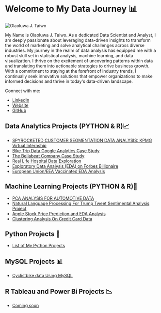 # Welcome to My Data Journey 📊

![Olaoluwa J. Taiwo](https://github.com/OlaoluwajohnsonT/Portfolio/blob/main/1000020723-removebg.png)


My Name is Olaoluwa J. Taiwo. As a dedicated Data Scientist and Analyst, I am deeply passionate about leveraging data-driven insights to transform the world of marketing and solve analytical challenges across diverse industries. My journey in the realm of data analysis has equipped me with a robust skill set in statistical analysis, machine learning, and data visualization. I thrive on the excitement of uncovering patterns within data and translating them into actionable strategies to drive business growth. With a commitment to staying at the forefront of industry trends, I continually seek innovative solutions that empower organizations to make informed decisions and thrive in today's data-driven landscape.

Connect with me:
- [LinkedIn](https://www.linkedin.com/in/olaoluwa-johnson-taiwo/)
- [Website](https://olaoluwajtaiwo.com/)
- [GitHub](https://github.com/OlaoluwajohnsonT)

## Data Analytics Projects (PYTHON & R)📈

- [SPYROCKETED CUSTOMER SEGMENTATION DATA ANALYSIS: KPMG Virtual Internship](https://github.com/OlaoluwajohnsonT/KPMD-Customer-Segmentation-project/tree/main)
- [Bike Trip Data Google Analytics Case Study](https://github.com/OlaoluwajohnsonT/Bike-Trip-Datat-Google-Analytics-Case-Study)
- [The Bellabeat Company Case Study](https://github.com/OlaoluwajohnsonT/The-BellaBeat-Company-Case-Study)
- [Real Life Hospital Data Exploration](https://github.com/OlaoluwajohnsonT/HOSPITAL-DATA-EXPLORATION-AND-VISUALIZATION/blob/main/HOSPITAL%20DATA%20EXPLORATION.ipynb)
- [Exploratory Data Analysis (EDA) on Forbes Billionaire](https://github.com/OlaoluwajohnsonT/Forbes-Billionaire-Exploratory-Data-Analysis) 
- [European Union/EEA Vaccinated EDA Analysis](https://github.com/OlaoluwajohnsonT/Covid-19-Vacinnated-data-anaysis-for-EUROPEANUNION-AND-EEA)

## Machine Learning Projects (PYTHON & R)🤖

- [PCA ANALYSIS FOR AUTOMOTIVE DATA](https://github.com/OlaoluwajohnsonT/PCA-ANALYSIS-FOR-AUTOMOTIVE-DATA-Project) 
- [Natural Language Processing For Trump Tweet Sentimental Analysis Project](https://github.com/OlaoluwajohnsonT/Twitter-Trump-tweet-Sentimental-Analysis-Project)
- [Apple Stock Price Prediction and EDA Analysis](https://github.com/OlaoluwajohnsonT/Apple-Stock-Price-from-1980-2021) 
- [Clustering Analysis On Credit Card Data](https://github.com/OlaoluwajohnsonT/Clustering-Analysis-Using-Credit-card-data)

## Python Projects 🐍

- [List of My Python Projects](https://github.com/OlaoluwajohnsonT/SQI-Colege-of-ICT-Projects-)

  
## MySQL Projects 📊

- [Cyclistbike data Using MySQL](https://github.com/OlaoluwajohnsonT/Cyclistbikedata-Using-MySQL)

## R Tableau and Power Bi Projects 📉

- [Coming soon](project1_link_url)

